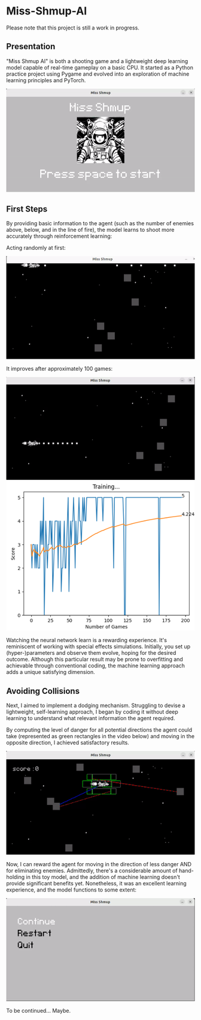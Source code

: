# Miss-Shmup-AI

Please note that this project is still a work in progress.

## Presentation

"Miss Shmup AI" is both a shooting game and a lightweight deep learning model capable of real-time gameplay on a basic CPU. It started as a Python practice project using Pygame and evolved into an exploration of machine learning principles and PyTorch.

![Game Window](assets/readme_medias/missShmup_01.gif)

## First Steps

By providing basic information to the agent (such as the number of enemies above, below, and in the line of fire), the model learns to shoot more accurately through reinforcement learning:

Acting randomly at first:

![Untrained](assets/readme_medias/miss_shmup_untrained.gif)

It improves after approximately 100 games:

![Trained](assets/readme_medias/miss_shmup_trained.gif)
![ScoreCurve](assets/readme_medias/learning_curve.png)

Watching the neural network learn is a rewarding experience. It's reminiscent of working with special effects simulations. Initially, you set up (hyper-)parameters and observe them evolve, hoping for the desired outcome. Although this particular result may be prone to overfitting and achievable through conventional coding, the machine learning approach adds a unique satisfying dimension.

## Avoiding Collisions

Next, I aimed to implement a dodging mechanism. Struggling to devise a lightweight, self-learning approach, I began by coding it without deep learning to understand what relevant information the agent required.

By computing the level of danger for all potential directions the agent could take (represented as green rectangles in the video below) and moving in the opposite direction, I achieved satisfactory results.

![Avoidance](assets/readme_medias/auto_avoidance.gif)

Now, I can reward the agent for moving in the direction of less danger AND for eliminating enemies. 
Admittedly, there's a considerable amount of hand-holding in this toy model, and the addition of machine learning doesn't provide significant benefits yet. Nonetheless, it was an excellent learning experience, and the model functions to some extent:

![Autopilot](assets/readme_medias/miss_shmup_autopilot.gif)

To be continued... Maybe.

